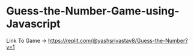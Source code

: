 # Guess-the-Number-Game-using-Javascript
Link To Game -> https://replit.com/@yashsrivastav8/Guess-the-Number?v=1

